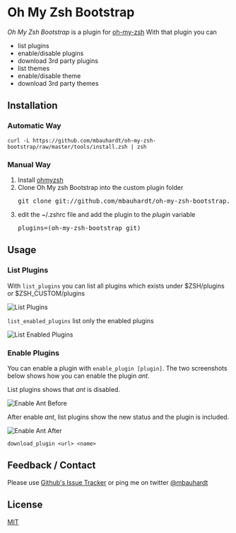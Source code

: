 # Oh My Zsh Bootstrap

_Oh My Zsh Bootstrap_ is a plugin for [oh-my-zsh](https://github.com/robbyrussell/oh-my-zsh)
With that plugin you can

* list plugins
* enable/disable plugins
* download 3rd party plugins
* list themes
* enable/disable theme
* download 3rd party themes

## Installation
### Automatic Way

    curl -L https://github.com/mbauhardt/oh-my-zsh-bootstrap/raw/master/tools/install.zsh | zsh
    
### Manual Way

1. Install [ohmyzsh](https://github.com/robbyrussell/oh-my-zsh/)
2. Clone Oh My zsh Bootstrap into the custom plugin folder
    <pre>git clone git://github.com/mbauhardt/oh-my-zsh-bootstrap.git $HOME/.oh-my-zsh/custom/plugins/oh-my-zsh-bootstrap</pre>
3. edit the ~/.zshrc file and add the plugin to the _plugin_ variable
    <pre>plugins=(oh-my-zsh-bootstrap git)</pre>

## Usage
### List Plugins
    
With <code>list_plugins</code> you can list all plugins which exists under $ZSH/plugins or $ZSH_CUSTOM/plugins

![List Plugins](https://dl.dropbox.com/s/wymgd4x2yfvciwv/list_plugins.png?token_hash=AAGGdSyk04b6ZAstcku51-qn98UMmtQYDhJbAPBTxRkzag&dl=1)

<code>list_enabled_plugins</code> list only the enabled plugins
    
![List Enabled Plugins](https://dl.dropbox.com/s/zxr9cgunx2jq0yj/list_enabled_plugins.png?token_hash=AAGOZYSNK4cEIabeFoT-jBK9k9Yisu1M2NHLG961-LMrtg&dl=1)    
    
### Enable Plugins
    
You can enable a plugin with  <code>enable_plugin [plugin]</code>. The two screenshots below shows how you can enable the plugin _ant_.

List plugins shows that _ant_ is disabled.

![Enable Ant Before](https://dl.dropbox.com/s/tzq9xn28jys3zph/enable_ant_before.png?token_hash=AAGqOMxDHjuZxXLdNdINH-5rDo6S2WdgIyLiqfX7ZvBPVA&dl=1)

After enable _ant_, list plugins show the new status and the plugin is included. 

![Enable Ant After](https://dl.dropbox.com/s/6rtpk0fesbjl3pd/enable_ant_after.png?token_hash=AAFYmAfAL3tnLmG7LjFNfaIN7seM9ayptwB-aaj-3v01aw&dl=1)
    
    download_plugin <url> <name>


## Feedback / Contact

Please use [Github's Issue Tracker](https://github.com/mbauhardt/oh-my-zsh-bootstrap/issues) or ping me on twitter [@mbauhardt](https://twitter.com/mbauhardt)



## License

[MIT](http://opensource.org/licenses/MIT)
